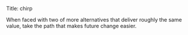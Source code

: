 Title: chirp

When faced with two of more alternatives that deliver roughly the same value, take the path that makes future change easier.
